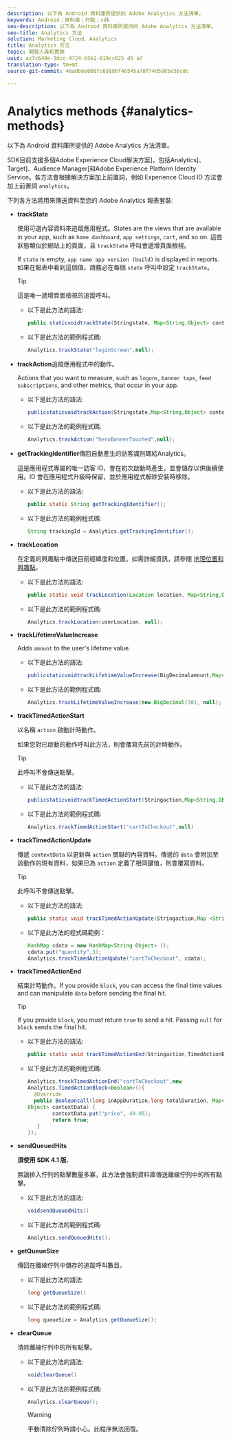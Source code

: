 ```yaml
---
description: 以下為 Android 資料庫所提供的 Adobe Analytics 方法清單。
keywords: Android；資料庫；行動；sdk
seo-description: 以下為 Android 資料庫所提供的 Adobe Analytics 方法清單。
seo-title: Analytics 方法
solution: Marketing Cloud、Analytics
title: Analytics 方法
topic: 開發人員和實施
uuid: ac7c640e-9dcc-4724-b561-019cc025 d5 a7
translation-type: tm+mt
source-git-commit: 46a0b8e0087c65880f46545a78f74d5985e36cdc

---
```



# Analytics methods {#analytics-methods}

以下為 Android 資料庫所提供的 Adobe Analytics 方法清單。

SDK目前支援多個Adobe Experience Cloud解決方案]，包括Analytics]、Target]、Audience Manager]和Adobe Experience Platform Identity Service。各方法會根據解決方案加上前置詞，例如 Experience Cloud ID 方法會加上前置詞 `analytics`。

下列各方法將用來傳送資料至您的 Adobe Analytics 報表套裝:

* **trackState**

   使用可選內容資料來追蹤應用程式。States are the views that are available in your app, such as `home dashboard`, `app settings`, `cart`, and so on. 這些狀態類似於網站上的頁面，且 `trackState` 呼叫會遞增頁面檢視。

   If `state` is empty, `app name app version (build)` is displayed in reports. 如果在報表中看到這個值，請務必在每個 `state` 呼叫中設定 `trackState`。

   >[!TIP]
   >
   >這是唯一遞增頁面檢視的追蹤呼叫。

   * 以下是此方法的語法:

      ```java
      public staticvoidtrackState(Stringstate, Map<String,Object> contextData);
      ```

   * 以下是此方法的範例程式碼:

      ```java
      Analytics.trackState("loginScreen",null);
      ```

* **trackAction**&#x200B;追蹤應用程式中的動作。

   Actions that you want to measure, such as `logons`, `banner taps`, `feed subscriptions`, and other metrics, that occur in your app.

   * 以下是此方法的語法:

      ```java
      publicstaticvoidtrackAction(Stringstate,Map<String,Object> contextData);
      ```

   * 以下是此方法的範例程式碼:

      ```java
      Analytics.trackAction("heroBannerTouched",null);
      ```

* **getTrackingIdentifier**&#x200B;傳回自動產生的訪客識別碼給Analytics。

   這是應用程式專屬的唯一訪客 ID，會在初次啟動時產生，並會儲存以供後續使用。ID 會在應用程式升級時保留，並於應用程式解除安裝時移除。

   * 以下是此方法的語法:

      ```java
      public static String getTrackingIdentifier(); 
      ```

   * 以下是此方法的範例程式碼:

      ```java
      String trackingId = Analytics.getTrackingIdentifier(); 
      ```

* **trackLocation**

   在定義的興趣點中傳送目前經緯度和位置。如需詳細資訊，請參閱 [地理位置和興趣點](/help/android/location/geo-poi.md)。

   * 以下是此方法的語法:

      ```java
      public static void trackLocation(Location location, Map<String,Object> contextData); 
      ```

   * 以下是此方法的範例程式碼:

      ```java
      Analytics.trackLocation(userLocation, null);
      ```

* **trackLifetime&#x200B;ValueIncrease**

   Adds `amount` to the user's lifetime value.

   * 以下是此方法的語法:

      ```java
      publicstaticvoidtrackLifetimeValueIncrease(BigDecimalamount,Map<String,Object>contextData);
      ```

   * 以下是此方法的範例程式碼:

      ```java
      Analytics.trackLifetimeValueIncrease(new BigDecimal(30), null);
      ```

* **trackTimed&#x200B;ActionStart**

   以名稱 `action` 啟動計時動作。

   如果您對已啟動的動作呼叫此方法，則會覆寫先前的計時動作。

   >[!TIP]
   >
   >此呼叫不會傳送點擊。

   * 以下是此方法的語法:

      ```java
      publicstaticvoidtrackTimedActionStart(Stringaction,Map<String,Object>contextData);
      ```

   * 以下是此方法的範例程式碼:

      ```java
      Analytics.trackTimedActionStart("cartToCheckout",null)
      ```


* **trackTimed&#x200B;ActionUpdate**

   傳遞 `contextData` 以更新與 `action` 關聯的內容資料。傳遞的 `data` 會附加至該動作的現有資料，如果已為 `action` 定義了相同鍵值，則會覆寫資料。

   >[!TIP]
   >
   >此呼叫不會傳送點擊。

   * 以下是此方法的語法:

      ```java
      public static void trackTimedActionUpdate(Stringaction,Map <String,Object> contextData); 
      ```

   * 以下是此方法的程式碼範例：

      ```java
      HashMap cdata = new HashMap<String Object> (); 
      cdata.put("quantity",3); 
      Analytics.trackTimedActionUpdate("cartToCheckout", cdata);
      ```

* **trackTimed&#x200B;ActionEnd**

   結束計時動作。If you provide `block`, you can access the final time values and can manipulate `data` before sending the final hit.

   >[!TIP]
   >
   >If you provide `block`, you must return `true` to send a hit. Passing `null` for `block` sends the final hit.

   * 以下是此方法的語法:

      ```java
      public static void trackTimedActionEnd(Stringaction,TimedActionBlock<Boolean> logic); 
      ```

   * 以下是此方法的範例程式碼:

      ```java
      Analytics.trackTimedActionEnd("cartToCheckout",new
      Analytics.TimedActionBlock<Boolean>(){
        @Override
        public Booleancall(long inAppDuration,long totalDuration, Map<String,
      Object> contextData) {
              contextData.put("price", 49.95);
              return true;
         }
      });
      ```

* **sendQueuedHits**

   **須使用 SDK 4.1 版.**

   無論排入佇列的點擊數量多寡，此方法會強制資料庫傳送離線佇列中的所有點擊。

   * 以下是此方法的語法:

      ```java
      voidsendQueuedHits()
      ```

   * 以下是此方法的範例程式碼:

      ```java
      Analytics.sendQueuedHits();
      ```

* **getQueueSize**

   傳回在離線佇列中儲存的追蹤呼叫數目。

   * 以下是此方法的語法:

      ```java
      long getQueueSize()
      ```

   * 以下是此方法的範例程式碼:

      ```java
      long queueSize = Analytics.getQueueSize(); 
      ```

* **clearQueue**

   清除離線佇列中的所有點擊。

   * 以下是此方法的語法:

      ```java
      voidclearQueue()
      ```

   * 以下是此方法的範例程式碼:

      ```java
      Analytics.clearQueue();
      ```

      >[!WARNING]
      >
      > 手動清除佇列時請小心。此程序無法回復。